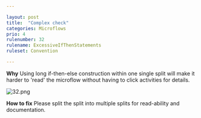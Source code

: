 ```yaml
---

layout: post
title:  "Complex check"
categories: Microflows
prio: 4
rulenumber: 32
rulename: ExcessiveIfThenStatements
ruleset: Convention

---
```


**Why**
Using long if-then-else construction within one single split will make it harder to 'read' the microflow without having to click activities for details.

![32.png](https://github.com/Omnext/omnext.github.io/blob/master/assets/32.png)

**How to fix**
Please split the split into multiple splits for read-ability and documentation.